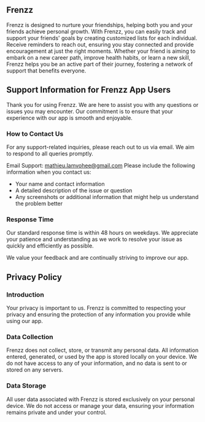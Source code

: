 ## Frenzz

Frenzz is designed to nurture your friendships, helping both you and your friends achieve personal growth. With Frenzz, you can easily track and support your friends' goals by creating customized lists for each individual. Receive reminders to reach out, ensuring you stay connected and provide encouragement at just the right moments. Whether your friend is aiming to embark on a new career path, improve health habits, or learn a new skill, Frenzz helps you be an active part of their journey, fostering a network of support that benefits everyone.

## Support Information for Frenzz App Users

Thank you for using Frenzz. We are here to assist you with any questions or issues you may encounter. Our commitment is to ensure that your experience with our app is smooth and enjoyable.

### How to Contact Us

For any support-related inquiries, please reach out to us via email. We aim to respond to all queries promptly.

Email Support: mathieu.lamvohee@gmail.com
Please include the following information when you contact us:

- Your name and contact information
- A detailed description of the issue or question
- Any screenshots or additional information that might help us understand the problem better

### Response Time

Our standard response time is within 48 hours on weekdays. We appreciate your patience and understanding as we work to resolve your issue as quickly and efficiently as possible.

We value your feedback and are continually striving to improve our app.

## Privacy Policy

### Introduction

Your privacy is important to us. Frenzz is committed to respecting your privacy and ensuring the protection of any information you provide while using our app.

### Data Collection

Frenzz does not collect, store, or transmit any personal data. All information entered, generated, or used by the app is stored locally on your device. We do not have access to any of your information, and no data is sent to or stored on any servers.

### Data Storage

All user data associated with Frenzz is stored exclusively on your personal device. We do not access or manage your data, ensuring your information remains private and under your control.
